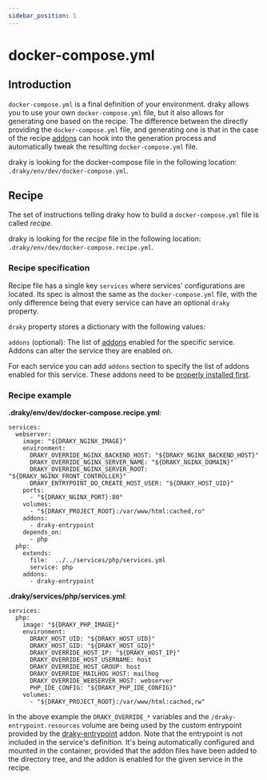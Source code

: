 ```yaml
---
sidebar_position: 1
---
```


# docker-compose.yml

## Introduction
`docker-compose.yml` is a final definition of your environment. draky allows you to use your own
`docker-compose.yml` file, but it also allows for generating one based on the recipe. The
difference between the directly providing the `docker-compose.yml` file, and generating one is
that in the case of the recipe [addons](/docs/reference/addons/about) can hook into the generation process and automatically
tweak the resulting `docker-compose.yml` file.

draky is looking for the docker-compose file in the following location: `.draky/env/dev/docker-compose.yml`.

## Recipe

The set of instructions telling draky how to build a `docker-compose.yml` file is called *recipe*.

draky is looking for the *recipe* file in the following location: `.draky/env/dev/docker-compose.recipe.yml`.

### Recipe specification
Recipe file has a single key `services` where services' configurations are located. Its spec is almost
the same as the `docker-compose.yml` file, with the only difference being that every service can
have an optional `draky` property.

`draky` property stores a dictionary with the following values:

`addons` (optional): The list of [addons](/docs/reference/addons/about) enabled for the specific service. Addons
can alter the service they are enabled on.

For each service you can add `addons` section to specify the list of addons enabled for this service. These addons need
to be [properly installed first](/docs/reference/addons/about#installation).

### Recipe example

**.draky/env/dev/docker-compose.recipe.yml**:

```
services:
  webserver:
    image: "${DRAKY_NGINX_IMAGE}"
    environment:
      DRAKY_OVERRIDE_NGINX_BACKEND_HOST: "${DRAKY_NGINX_BACKEND_HOST}"
      DRAKY_OVERRIDE_NGINX_SERVER_NAME: "${DRAKY_NGINX_DOMAIN}"
      DRAKY_OVERRIDE_NGINX_SERVER_ROOT: "${DRAKY_NGINX_FRONT_CONTROLLER}"
      DRAKY_ENTRYPOINT_DO_CREATE_HOST_USER: "${DRAKY_HOST_UID}"
    ports:
      - "${DRAKY_NGINX_PORT}:80"
    volumes:
      - "${DRAKY_PROJECT_ROOT}:/var/www/html:cached,ro"
    addons:
      - draky-entrypoint
    depends_on:
      - php
  php:
    extends:
      file:  ../../services/php/services.yml
      service: php
    addons:
      - draky-entrypoint
```

**.draky/services/php/services.yml**:

```
services:
  php:
    image: "${DRAKY_PHP_IMAGE}"
    environment:
      DRAKY_HOST_UID: "${DRAKY_HOST_UID}"
      DRAKY_HOST_GID: "${DRAKY_HOST_GID}"
      DRAKY_OVERRIDE_HOST_IP: "${DRAKY_HOST_IP}"
      DRAKY_OVERRIDE_HOST_USERNAME: host
      DRAKY_OVERRIDE_HOST_GROUP: host
      DRAKY_OVERRIDE_MAILHOG_HOST: mailhog
      DRAKY_OVERRIDE_WEBSERVER_HOST: webserver
      PHP_IDE_CONFIG: "${DRAKY_PHP_IDE_CONFIG}"
    volumes:
      - "${DRAKY_PROJECT_ROOT}:/var/www/html:cached,rw"
```

In the above example the `DRAKY_OVERRIDE_*` variables and the `/draky-entrypoint.resources` volume are being used by
the custom entrypoint provided by the [draky-entrypoint](/docs/reference/addons/draky-entrypoint-addon) addon. Note
that the entrypoint is not included in the service's definition. It's being automatically configured and
mounted in the container, provided that the addon files have been added to the directory tree, and the addon is
enabled for the given service in the recipe.
